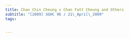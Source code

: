 ```yaml
---
title: Chan Chin Cheung v Chan Fatt Cheung and Others 
subtitle: "[2009] SGHC 96 / 21\_April\_2009"
tags:


---
```


